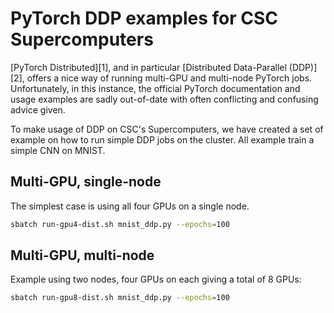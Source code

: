 # PyTorch DDP examples for CSC Supercomputers

[PyTorch Distributed][1], and in particular [Distributed Data-Parallel
(DDP)][2], offers a nice way of running multi-GPU and multi-node PyTorch jobs.
Unfortunately, in this instance, the official PyTorch documentation and usage
examples are sadly out-of-date with often conflicting and confusing advice
given.

To make usage of DDP on CSC's Supercomputers, we have created a set of example
on how to run simple DDP jobs on the cluster. All example train a simple CNN on
MNIST.

## Multi-GPU, single-node

The simplest case is using all four GPUs on a single node.

```bash
sbatch run-gpu4-dist.sh mnist_ddp.py --epochs=100
```

## Multi-GPU, multi-node

Example using two nodes, four GPUs on each giving a total of 8 GPUs:

```bash
sbatch run-gpu8-dist.sh mnist_ddp.py --epochs=100
```
